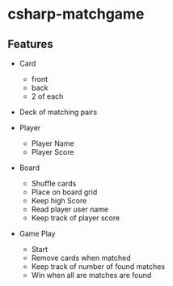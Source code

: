 # csharp-matchgame

## Features

* Card
    * front
    * back
    * 2 of each

* Deck of matching pairs

* Player
    * Player Name
    * Player Score

* Board
    * Shuffle cards
    * Place on board grid
    * Keep high Score
    * Read player user name
    * Keep track of player score

* Game Play
    * Start
    * Remove cards when matched
    * Keep track of number of found matches
    * Win when all are matches are found
